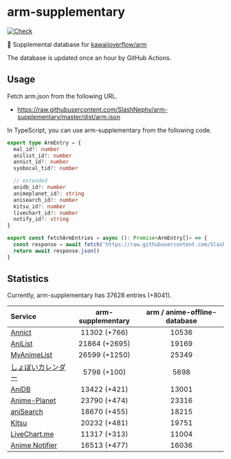 # arm-supplementary

[![Check](https://github.com/SlashNephy/arm-supplementary/actions/workflows/check-node.yml/badge.svg)](https://github.com/SlashNephy/arm-supplementary/actions/workflows/check-node.yml)

💊 Supplemental database for [kawaiioverflow/arm](https://github.com/kawaiioverflow/arm)

The database is updated once an hour by GitHub Actions.

## Usage

Fetch arm.json from the following URL.

- https://raw.githubusercontent.com/SlashNephy/arm-supplementary/master/dist/arm.json

In TypeScript, you can use arm-supplementary from the following code.

```TypeScript
export type ArmEntry = {
  mal_id?: number
  anilist_id?: number
  annict_id?: number
  syobocal_tid?: number

  // extended
  anidb_id?: number
  animeplanet_id?: string
  anisearch_id?: number
  kitsu_id?: number
  livechart_id?: number
  notify_id?: string
}

export const fetchArmEntries = async (): Promise<ArmEntry[]> => {
  const response = await fetch('https://raw.githubusercontent.com/SlashNephy/arm-supplementary/master/dist/arm.json')
  return await response.json()
}
```

## Statistics

Currently, arm-supplementary has 37628 entries (+8041).

| Service                                     | arm-supplementary | arm / anime-offline-database |
| :------------------------------------------ | :---------------: | :--------------------------: |
| [Annict](https://annict.com)                |   11302 (+766)    |            10536             |
| [AniList](https://anilist.co)               |   21864 (+2695)   |            19169             |
| [MyAnimeList](https://myanimelist.net)      |   26599 (+1250)   |            25349             |
| [しょぼいカレンダー](https://cal.syoboi.jp) |    5798 (+100)    |             5698             |
| [AniDB](https://anidb.net)                  |   13422 (+421)    |            13001             |
| [Anime-Planet](https://anime-planet.com)    |   23790 (+474)    |            23316             |
| [aniSearch](https://anisearch.com)          |   18670 (+455)    |            18215             |
| [Kitsu](https://kitsu.io)                   |   20232 (+481)    |            19751             |
| [LiveChart.me](https://livechart.me)        |   11317 (+313)    |            11004             |
| [Anime Notifier](https://notify.moe)        |   16513 (+477)    |            16036             |
